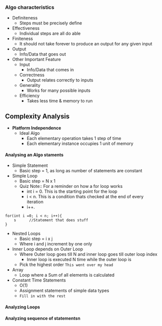 ### Algo characteristics

- Definiteness
	- Steps must be precisely define
- Effectiveness
	- Individual steps are all do able
- Finiteness
	- It should not take forever to produce an output for any given input
- Output
	- Info/Data that goes out
- Other Important Feature
	- Input
		- Info/Data that comes in
	- Correctness
		- Output relates correctly to inputs
	- Generality
		- Works for many possible inputs
	- Efficiency
		- Takes less time & memory to run

## Complexity Analysis

- **Platform Independence**
	- Ideal Algo
		- Each elementary operation takes 1 step of time
		- Each elementary instance occupies 1 unit of memory

#### Analysing an Algo staments

- Simple Statement
	- Basic step = 1, as long as number of statements are constant
- Simple Loop
	- Basic step = N x 1
	- Quiz Note:: For a reminder on how a for loop works
		- int i = 0. This is the starting point for the loop
		- i < n. This is a condition thats checked at the end of every iteration
		- i++.  
```
for(int i =0; i < n; i++){
	s      //Statement that does stuff
}
```

- Nested Loops
	- Basic step = i x j
	- Where i and j increment by one only
- Inner Loop depends on Outer Loop
	- Where Outer loop goes till N and inner loop goes till outer loop index
		- Inner loop is executed N time while the outer loop is
	- Pick the highest order `This went over my head`
- Array
	- Loop where a Sum of all elements is calculated
- Constant Time Statements
	- O(1)
	- Assignment statements of simple data types
	- `Fill in with the rest`

#### Analyzing Loops

#### Analyzing sequence of statementsn
